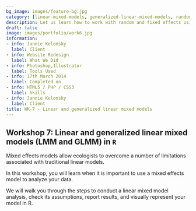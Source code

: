 ```yaml
---
bg_image: images/feature-bg.jpg
category: [linear-mixed-models, generalized-linear-mixed-models, random-effects]
description: Let us learn how to work with random and fixed effects using LMM and GLMM!
draft: false
image: images/portfolio/work6.jpg
information:
- info: Jannie Kelonsky
  label: Client
- info: Website Redesign
  label: What We Did
- info: Photoshop,Illustrator
  label: Tools Used
- info: 17th March 2014
  label: Completed on
- info: HTML5 / PHP / CSS3
  label: Skills
- info: Jannie Kelonsky
  label: Client
title: WK-7 - Linear and generalized linear mixed models
---
```


## Workshop 7: Linear and generalized linear mixed models (LMM and GLMM) in `R`

Mixed effects models allow ecologists to overcome a number of limitations associated with traditional linear models. 

In this workshop, you will learn when it is important to use a mixed effects model to analyze your data. 

We will walk you through the steps to conduct a linear mixed model analysis, check its assumptions, report results, and visually represent your model in R.